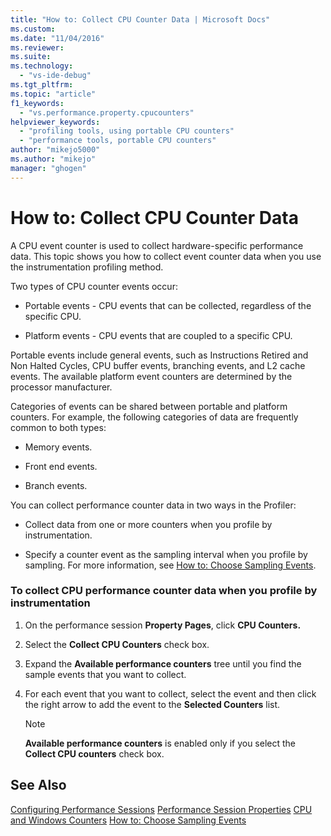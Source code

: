 ```yaml
---
title: "How to: Collect CPU Counter Data | Microsoft Docs"
ms.custom: 
ms.date: "11/04/2016"
ms.reviewer: 
ms.suite: 
ms.technology: 
  - "vs-ide-debug"
ms.tgt_pltfrm: 
ms.topic: "article"
f1_keywords: 
  - "vs.performance.property.cpucounters"
helpviewer_keywords: 
  - "profiling tools, using portable CPU counters"
  - "performance tools, portable CPU counters"
author: "mikejo5000"
ms.author: "mikejo"
manager: "ghogen"
---
```

# How to: Collect CPU Counter Data

A CPU event counter is used to collect hardware-specific performance data. This topic shows you how to collect event counter data when you use the instrumentation profiling method.

Two types of CPU counter events occur:

- Portable events - CPU events that can be collected, regardless of the specific CPU.

- Platform events - CPU events that are coupled to a specific CPU.

 Portable events include general events, such as Instructions Retired and Non Halted Cycles, CPU buffer events, branching events, and L2 cache events. The available platform event counters are determined by the processor manufacturer.

 Categories of events can be shared between portable and platform counters. For example, the following categories of data are frequently common to both types:

- Memory events.

- Front end events.

- Branch events.

 You can collect performance counter data in two ways in the Profiler:

- Collect data from one or more counters when you profile by instrumentation.

- Specify a counter event as the sampling interval when you profile by sampling. For more information, see [How to: Choose Sampling Events](../profiling/how-to-choose-sampling-events.md).

### To collect CPU performance counter data when you profile by instrumentation

1. On the performance session **Property Pages**, click **CPU Counters.**

2. Select the **Collect CPU Counters** check box.

3. Expand the **Available performance counters** tree until you find the sample events that you want to collect.

4. For each event that you want to collect, select the event and then click the right arrow to add the event to the **Selected Counters** list.

    > [!NOTE]
    > **Available performance counters** is enabled only if you select the **Collect CPU counters** check box.

## See Also

[Configuring Performance Sessions](../profiling/configuring-performance-sessions.md)
[Performance Session Properties](../profiling/performance-session-properties.md)
[CPU and Windows Counters](../profiling/cpu-and-windows-counters.md)
[How to: Choose Sampling Events](../profiling/how-to-choose-sampling-events.md)